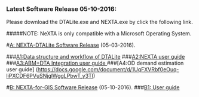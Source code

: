 ### Latest Software Release 05-10-2016: 

Please download the DTALite.exe and NEXTA.exe by click the following link.

#####NOTE: NeXTA is only compatible with a Microsoft Operating System. 

#[A: NEXTA-DTALite Software Release](https://github.com/xzhou99/dtalite_software_release/blob/gh-pages/1_Software_Download_Older_Version/DTALite-NEXTA-Software-Package.zip) (05-03-2016).

###[A1:Data structure and workflow of DTALite](https://docs.google.com/document/d/1z4YsztPXcWfQAd8NVD4_KXv7hJcbyXdYPzwL6z8xn3U)
###[A2:NEXTA user guide](https://docs.google.com/document/d/1N9Klu-jMr4vAA2sbpTVCREO_IHXBt93HEWk_4xOPcAk)
###[A3:ABM+DTA Integration user guide ](https://docs.google.com/document/d/1oc1FAapyN0K1v3KSIB04gXrlL1bFTYVH3I6S1URR6oY)
###[A4:OD demand estimation user guide] (https://docs.google.com/document/d/1UqFXVRbf0eOuq-liPXCDF6PVuSNjglWggLPbwT_y3TI)

#[B: NEXTA-for-GIS Software Release](https://github.com/xzhou99/dtalite_software_release/blob/gh-pages/1_Software_Download_Older_Version/GIS-Import_Export_Tool.zip) (05-10-2016).
###[B1: User guide](https://docs.google.com/document/d/1OzI1RM2bt6xMvfK6PKmtqvwkMaQ3MTp7j6PFnc64NQA)



